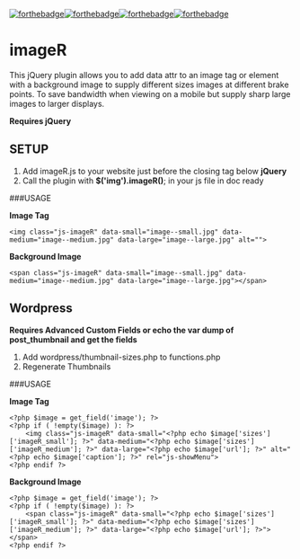[![forthebadge](http://forthebadge.com/images/badges/reading-6th-grade-level.svg)](http://forthebadge.com)[![forthebadge](http://forthebadge.com/images/badges/for-sharks.svg)](http://forthebadge.com)[![forthebadge](http://forthebadge.com/images/badges/ages-12.svg)](http://forthebadge.com)[![forthebadge](http://forthebadge.com/images/badges/compatibility-pc-load-letter.svg)](http://forthebadge.com)

# imageR

This jQuery plugin allows you to add data attr to an image tag or element with a background image to supply different sizes images at different brake points. To save bandwidth when viewing on a mobile but supply sharp large images to larger displays.

**Requires jQuery**

## SETUP

1. Add imageR.js to your website just before the closing </body> tag below **jQuery**
2. Call the plugin with **$('img').imageR()**; in your js file in doc ready

###USAGE

**Image Tag**

```
<img class="js-imageR" data-small="image--small.jpg" data-medium="image--medium.jpg" data-large="image--large.jpg" alt="">
```

**Background Image**

```
<span class="js-imageR" data-small="image--small.jpg" data-medium="image--medium.jpg" data-large="image--large.jpg"></span>
```

## Wordpress

**Requires Advanced Custom Fields or echo the var dump of post_thumbnail and get the fields**

1. Add wordpress/thumbnail-sizes.php to functions.php
2. Regenerate Thumbnails

###USAGE

**Image Tag**

```
<?php $image = get_field('image'); ?>
<?php if ( !empty($image) ): ?>
    <img class="js-imageR" data-small="<?php echo $image['sizes']['imageR_small']; ?>" data-medium="<?php echo $image['sizes']['imageR_medium']; ?>" data-large="<?php echo $image['url']; ?>" alt="<?php echo $image['caption']; ?>" rel="js-showMenu">
<?php endif ?>
```

**Background Image**
```
<?php $image = get_field('image'); ?>
<?php if ( !empty($image) ): ?>
	<span class="js-imageR" data-small="<?php echo $image['sizes']['imageR_small']; ?>" data-medium="<?php echo $image['sizes']['imageR_medium']; ?>" data-large="<?php echo $image['url']; ?>"></span>
<?php endif ?>
```
